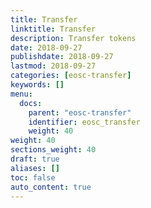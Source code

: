 ```yaml
---
title: Transfer
linktitle: Transfer
description: Transfer tokens
date: 2018-09-27
publishdate: 2018-09-27
lastmod: 2018-09-27
categories: [eosc-transfer]
keywords: []
menu:
  docs:
    parent: "eosc-transfer"
    identifier: eosc_transfer
    weight: 40
weight: 40
sections_weight: 40
draft: true
aliases: []
toc: false
auto_content: true
---
```


